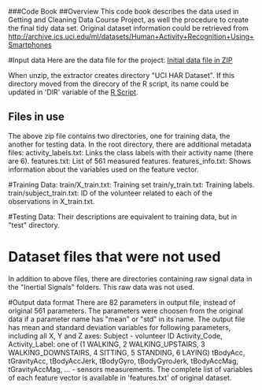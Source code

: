 ###Code Book
##Overview
This code book describes the data used in Getting and Cleaning Data Course Project, as well the procedure to create the final tidy data set.
Original dataset information could be retrieved from http://archive.ics.uci.edu/ml/datasets/Human+Activity+Recognition+Using+Smartphones

#Input data
Here are the data file for the project: [Initial data file in ZIP](https://d396qusza40orc.cloudfront.net/getdata%2Fprojectfiles%2FUCI%20HAR%20Dataset.zip)

When unzip, the extractor creates directory "UCI HAR Dataset". If this directory moved from the direcory of the R script, its name could be updated in 'DIR' variable of the [R Script](run_analysis.R).

## Files in use
The above zip file contains two directories, one for training data, the another for testing data.
In the root directory, there are additional metadata files:
  activity_labels.txt: Links the class labels with their activity name (there are 6). 
  features.txt: List of 561 measured features.
  features_info.txt: Shows information about the variables used on the feature vector.

#Training Data:
  train/X_train.txt: Training set
  train/y_train.txt: Training labels.
  train/subject_train.txt: ID of the volunteer related to each of the observations in X_train.txt.

#Testing Data:
Their descriptions are equivalent to training data, but in "test" directory.

# Dataset files that were not used
In addition to above files, there are directories containing raw signal data in the "Inertial Signals" folders. This raw data was not used.

#Output data format
There are 82 parameters in output file, instead of original 561 parameters. The parameters were choosen from the original data if a parameter name has "mean" or "std" in its name.
The output file has mean and standard deviation variables for following parameters, including all X, Y and Z axes:
Subject - volunteer ID
Activity_Code, Activity_Label: one of (1 WALKING, 2 WALKING_UPSTAIRS, 3 WALKING_DOWNSTAIRS, 4 SITTING, 5 STANDING, 6 LAYING)
tBodyAcc,  tGravityAcc, tBodyAccJerk, tBodyGyro, tBodyGyroJerk, tBodyAccMag, tGravityAccMag, ... - sensors measurements. The complete list of variables of each feature vector is available in 'features.txt' of original dataset.





